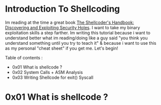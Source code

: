 # Introduction To Shellcoding

Im reading at the time a great book [The Shellcoder's Handbook: Discovering and Exploiting Security Holes](https://www.amazon.com/Shellcoders-Handbook-Discovering-Exploiting-Security/dp/047008023X). I want to take my binary exploitation skills a step farther. Im writing this tutorial because i want to understand better what im reading/doing like a guy said "you think you understand something until you try to teach it" & because i want to use this as my personal "cheat sheet" if you get me. Let's begin!

Table of contents :
+ 0x01 What is shellcode ?
+ 0x02 System Calls + ASM Analysis
+ 0x03 Writing Shellcode for exit() Syscall

# 0x01 What is shellcode ?

